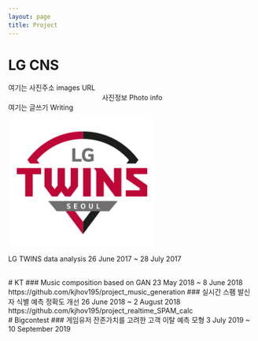 ```yaml
---
layout: page
title: Project
---
```


# LG CNS

<p>
<div class=pull-left>
여기는 사진주소 images URL
<center>사진정보 Photo info</center>
</div>
여기는 글쓰기 Writing
</p>

<img src = '/post_img/project/lg_twins.jpg' width="300"/>

LG TWINS data analysis
26 June 2017 ~ 28 July 2017

<br>
# KT
### Music composition based on GAN
23 May 2018 ~ 8 June 2018   
https://github.com/kjhov195/project_music_generation
### 실시간 스팸 발신자 식별 예측 정확도 개선
26 June 2018 ~ 2 August 2018     
https://github.com/kjhov195/project_realtime_SPAM_calc

<br>
# Bigcontest
### 게임유저 잔존가치를 고려한 고객 이탈 예측 모형
3 July 2019 ~ 10 September 2019
